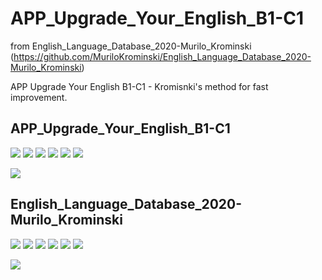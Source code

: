 # APP_Upgrade_Your_English_B1-C1 
from English_Language_Database_2020-Murilo_Krominski
(https://github.com/MuriloKrominski/English_Language_Database_2020-Murilo_Krominski)

APP Upgrade Your English B1-C1 - Kromisnki's method for fast improvement.

## APP_Upgrade_Your_English_B1-C1
<a href="https://github.com/MuriloKrominski/APP_Upgrade_Your_English_B1-C1"><img src="https://img.shields.io/github/followers/MuriloKrominski?style=social"></a>
<a href="https://github.com/MuriloKrominski/APP_Upgrade_Your_English_B1-C1"><img src="https://img.shields.io/github/forks/MuriloKrominski/APP_Upgrade_Your_English_B1-C1?style=social"></a>
<a href="https://github.com/MuriloKrominski/APP_Upgrade_Your_English_B1-C1"><img src="https://img.shields.io/github/stars/MuriloKrominski/APP_Upgrade_Your_English_B1-C1?style=social"></a>
<a href="https://github.com/MuriloKrominski/APP_Upgrade_Your_English_B1-C1"><img src="https://img.shields.io/github/watchers/MuriloKrominski/APP_Upgrade_Your_English_B1-C1?style=social"></a>
<a href="https://github.com/MuriloKrominski/APP_Upgrade_Your_English_B1-C1"><img src="https://img.shields.io/github/last-commit/MuriloKrominski/APP_Upgrade_Your_English_B1-C1"></a>
<a href="https://github.com/MuriloKrominski/APP_Upgrade_Your_English_B1-C1"><img src="https://img.shields.io/github/repo-size/MuriloKrominski/APP_Upgrade_Your_English_B1-C1"></a>

<a href="https://github.com/MuriloKrominski/APP_Upgrade_Your_English_B1-C1"><img src="https://img.shields.io/github/release-date/MuriloKrominski/APP_Upgrade_Your_English_B1-C1"></a>

## English_Language_Database_2020-Murilo_Krominski
<a href="https://github.com/MuriloKrominski/English_Language_Database_2020-Murilo_Krominski"><img src="https://img.shields.io/github/followers/MuriloKrominski?style=social"></a>
<a href="https://github.com/MuriloKrominski/English_Language_Database_2020-Murilo_Krominski"><img src="https://img.shields.io/github/forks/MuriloKrominski/English_Language_Database_2020-Murilo_Krominski?style=social"></a>
<a href="https://github.com/MuriloKrominski/English_Language_Database_2020-Murilo_Krominski"><img src="https://img.shields.io/github/stars/MuriloKrominski/English_Language_Database_2020-Murilo_Krominski?style=social"></a>
<a href="https://github.com/MuriloKrominski/English_Language_Database_2020-Murilo_Krominski"><img src="https://img.shields.io/github/watchers/MuriloKrominski/English_Language_Database_2020-Murilo_Krominski?style=social"></a>
<a href="https://github.com/MuriloKrominski/English_Language_Database_2020-Murilo_Krominski"><img src="https://img.shields.io/github/last-commit/MuriloKrominski/English_Language_Database_2020-Murilo_Krominski"></a>
<a href="https://github.com/MuriloKrominski/English_Language_Database_2020-Murilo_Krominski"><img src="https://img.shields.io/github/repo-size/MuriloKrominski/English_Language_Database_2020-Murilo_Krominski"></a>

<a href="https://github.com/MuriloKrominski/English_Language_Database_2020-Murilo_Krominski"><img src="https://img.shields.io/github/release-date/MuriloKrominski/English_Language_Database_2020-Murilo_Krominski"></a>
